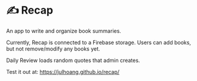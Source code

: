 # ✍️ Recap

An app to write and organize book summaries.

Currently, Recap is connected to a Firebase storage.
Users can add books, but not remove/modify any books yet.

Daily Review loads random quotes that admin creates.

Test it out at: https://julhoang.github.io/recap/
